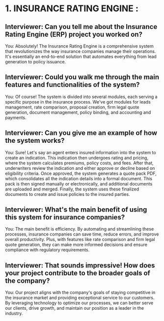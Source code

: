 # 1. INSURANCE RATING ENGINE : 

## Interviewer: Can you tell me about the Insurance Rating Engine (ERP) project you worked on?

You: Absolutely! The Insurance Rating Engine is a comprehensive system that revolutionizes the way insurance companies manage their operations. It's essentially an end-to-end solution that 
automates everything from lead generation to policy issuance.


## Interviewer: Could you walk me through the main features and functionalities of the system?

You: Of course! The system is divided into several modules, each serving a specific purpose in the insurance process. We've got modules for leads management, rate comparison, proposal creation,
firm legal quote generation, document management, policy binding, and accounting and payments.


## Interviewer: Can you give me an example of how the system works?

You: Sure! Let's say an agent enters insured information into the system to create an indication. This indication then undergoes rating and pricing, where the system calculates premiums, 
policy costs, and fees. After that, underwriters review the indication and either approve or decline based on eligibility criteria. Once approved, the system generates a quote pack PDF, 
which consolidates all the indication details into a formal document. This pack is then signed manually or electronically, and additional documents are uploaded and merged.
Finally, the system uses these finalized documents to create and issue policies to the insured parties.


## Interviewer: What's the main benefit of using this system for insurance companies?

You: The main benefit is efficiency. By automating and streamlining these processes, insurance companies can save time, reduce errors, and improve overall productivity.
Plus, with features like rate comparison and firm legal quote generation, they can make more informed decisions and ensure compliance with regulatory requirements.


## Interviewer: That sounds impressive! How does your project contribute to the broader goals of the company?

You: Our project aligns with the company's goals of staying competitive in the insurance market and providing exceptional service to our customers. By leveraging technology to optimize our
processes, we can better serve our clients, drive growth, and maintain our position as a leader in the industry.

<br> 
